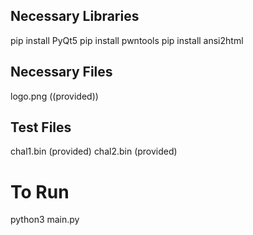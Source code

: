 ## Necessary Libraries
pip install PyQt5
pip install pwntools
pip install ansi2html

## Necessary Files
logo.png ((provided))

## Test Files
chal1.bin (provided)
chal2.bin (provided)

# To Run
python3 main.py
